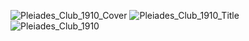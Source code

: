 ![Pleiades_Club_1910_Cover](https://github.com/user-attachments/assets/b85738ca-2029-4587-9038-5a9fa5cbeebf)
![Pleiades_Club_1910_Title](https://github.com/user-attachments/assets/598c0595-bf8d-4b93-ba80-3afb6fa7e1a1)
![Pleiades_Club_1910](https://github.com/user-attachments/assets/3d213daf-59bb-4d99-af39-7608d93d258a)
